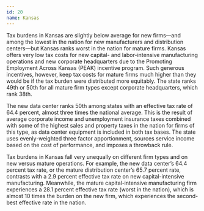 ```yaml
---
id: 20 
name: Kansas
---
```


Tax burdens in Kansas are slightly below average for new firms—and among the lowest in the nation for new manufacturers and distribution centers—but Kansas ranks worst in the nation for mature firms. Kansas offers very low tax costs for new capital- and labor-intensive manufacturing operations and new corporate headquarters due to the Promoting Employment Across Kansas (PEAK) incentive program. Such generous incentives, however, keep tax costs for mature firms much higher than they would be if the tax burden were distributed more equitably. The state ranks 49th or 50th for all mature firm types except corporate headquarters, which rank 38th.

The new data center ranks 50th among states with an effective tax rate of 64.4 percent, almost three times the national average. This is the result of average corporate income and unemployment insurance taxes combined with some of the highest sales and property taxes in the nation for firms of this type, as data center equipment is included in both tax bases. The state uses evenly-weighted three factor apportionment, sources service income based on the cost of performance, and imposes a throwback rule.

Tax burdens in Kansas fall very unequally on different firm types and on new versus mature operations. For example, the new data center’s 64.4 percent tax rate, or the mature distribution center’s 65.7 percent rate, contrasts with a 2.9 percent effective tax rate on new capital-intensive manufacturing. Meanwhile, the mature capital-intensive manufacturing firm experiences a 28.1 percent effective tax rate (worst in the nation), which is almost 10 times the burden on the new firm, which experiences the second-best effective rate in the nation.